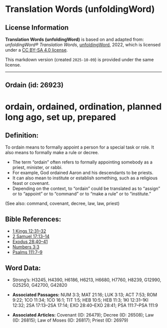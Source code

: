 # Translation Words (unfoldingWord)

## License Information

**Translation Words (unfoldingWord)** is based on and adapted from: _unfoldingWord® Translation Words_, [unfoldingWord](https://unfoldingword.org/utw), 2022, which is licensed under a [CC BY-SA 4.0 license](https://creativecommons.org/licenses/by-sa/4.0/legalcode.en).

This markdown version (created `2025-10-09`) is provided under the same license.



--------------------------------

## Ordain (id: 26923)

ordain, ordained, ordination, planned long ago, set up, prepared
================================================================

Definition:
-----------

To ordain means to formally appoint a person for a special task or role. It also means to formally make a rule or decree.

* The term “ordain” often refers to formally appointing somebody as a priest, minister, or rabbi.
* For example, God ordained Aaron and his descendants to be priests.
* It can also mean to institute or establish something, such as a religious feast or covenant.
* Depending on the context, to “ordain” could be translated as to “assign” or to “appoint” or to “command” or to “make a rule” or to “institute.”

(See also: command, covenant, decree, law, law, priest)

Bible References:
-----------------

* [1 Kings 12:31–32](https://ref.ly/1Kgs12:31-1Kgs12:32)
* [2 Samuel 17:13–14](https://ref.ly/2Sam17:13-2Sam17:14)
* [Exodus 28:40–41](https://ref.ly/Exod28:40-Exod28:41)
* [Numbers 3:3](https://ref.ly/Num3:3)
* [Psalms 111:7–9](https://ref.ly/Ps111:7-Ps111:9)

Word Data:
----------

* Strong’s: H3245, H4390, H6186, H6213, H6680, H7760, H8239, G12990, G25250, G42700, G42820

* **Associated Passages:** NUM 3:3; MAT 21:16; LUK 3:13; ACT 7:53; ROM 9:22; 1CO 11:34; 1CO 16:1; TIT 1:5; HEB 10:5; HEB 11:3; 1KI 12:31–1KI 12:32; 2SA 17:13–2SA 17:14; EXO 28:40–EXO 28:41; PSA 111:7–PSA 111:9
* **Associated Articles:** Covenant (ID: 26479); Decree (ID: 26508); Law (ID: 26815); Law of Moses (ID: 26817); Priest (ID: 26979)

